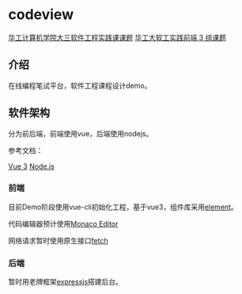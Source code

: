 # codeview

[华工计算机学院大三软件工程实践课课题](https://bytedance.feishu.cn/docs/doccnkr5HhtT4PEYFMLDAAUanDc)
[华工大软工实践前端 3 组课题](https://bytedance.feishu.cn/docs/doccnDPUD9P0RoqYKNkUu4ibr2b)

## 介绍
在线编程笔试平台，软件工程课程设计demo。


## 软件架构
分为前后端，前端使用vue，后端使用nodejs。

参考文档：

[Vue 3](https://v3.cn.vuejs.org/guide/introduction.html)
[Node.js](https://nodejs.org/zh-cn/)

### 前端

目前Demo阶段使用vue-cli初始化工程，基于vue3，组件库采用[element](https://element-plus.gitee.io/#/zh-CN)。

代码编辑器预计使用[Monaco Editor](https://microsoft.github.io/monaco-editor/index.html)

网络请求暂时使用原生接口[fetch](https://developer.mozilla.org/zh-CN/docs/Web/API/Fetch_API/Using_Fetch)

### 后端

暂时用老牌框架[expressjs](https://expressjs.com/zh-cn/starter/installing.html)搭建后台。